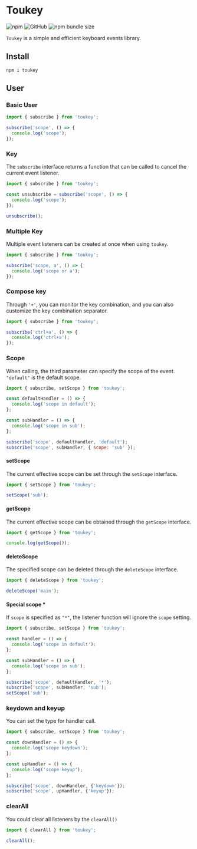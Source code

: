 # Toukey

![npm](https://img.shields.io/npm/v/toukey)
![GitHub](https://img.shields.io/github/license/yukiniro/toukey)
![npm bundle size](https://img.shields.io/bundlephobia/min/toukey)

`Toukey` is a simple and efficient keyboard events library.

## Install

```shell
npm i toukey
```

## User

### Basic User

```javascript
import { subscribe } from 'toukey';

subscribe('scope', () => {
  console.log('scope');
});
```

### Key

The `subscribe` interface returns a function that can be called to cancel the current event listener.

```javascript
import { subscribe } from 'toukey';

const unsubscribe = subscribe('scope', () => {
  console.log('scope');
});

unsubscribe();
```

### Multiple Key

Multiple event listeners can be created at once when using `toukey`.

```javascript
import { subscribe } from 'toukey';

subscribe('scope, a', () => {
  console.log('scope or a');
});
```

### Compose key

Through `'+'`, you can monitor the key combination, and you can also customize the key combination separator.

```javascript
import { subscribe } from 'toukey';

subscribe('ctrl+a', () => {
  console.log('ctrl+a');
});
```

### Scope

When calling, the third parameter can specify the scope of the event. `"default"` is the default scope.

```javascript
import { subscribe, setScope } from 'toukey';

const defaultHandler = () => {
  console.log('scope in default');
};

const subHandler = () => {
  console.log('scope in sub');
};

subscribe('scope', defaultHandler, 'default');
subscribe('scope', subHandler, { scope: 'sub' });
```

#### setScope

The current effective scope can be set through the `setScope` interface.

```javascript
import { setScope } from 'toukey';

setScope('sub');
```

#### getScope

The current effective scope can be obtained through the `getScope` interface.

```javascript
import { getScope } from 'toukey';

console.log(getScope());
```

#### deleteScope

The specified scope can be deleted through the `deleteScope` interface.

```javascript
import { deleteScope } from 'toukey';

deleteScope('main');
```

#### Special scope *

If `scope` is specified as `"*"`, the listener function will ignore the `scope` setting.

```javascript
import { subscribe, setScope } from 'toukey';

const handler = () => {
  console.log('scope in default');
};

const subHandler = () => {
  console.log('scope in sub');
};

subscribe('scope', defaultHandler, '*');
subscribe('scope', subHandler, 'sub');
setScope('sub');
```

### keydown and keyup

You can set the type for handler call.

```javascript
import { subscribe, setScope } from 'toukey';

const downHandler = () => {
  console.log('scope keydown');
};

const upHandler = () => {
  console.log('scope keyup');
};

subscribe('scope', downHandler, {'keydown'});
subscribe('scope', upHandler, {'keyup'});
```

### clearAll

You could clear all listeners by the `clearAll()`

```javascript
import { clearAll } from 'toukey';

clearAll();
```
